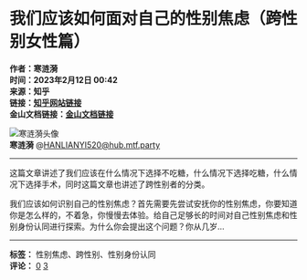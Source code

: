 # 我们应该如何面对自己的性别焦虑（跨性别女性篇）

**作者：寒涟漪**  
**时间：2023年2月12日 00:42**  
**来源：知乎**  
**链接：[知乎网站链接](https://zhuanlan.zhihu.com/p/605577445)**  
**金山文档链接：[金山文档链接](https://kdocs.cn/l/cmg43zNq9rO6)**  

![寒涟漪头像](https://images.mtf.party/accounts/avatars/000/026/901/original/da0e20193b25abd1.jpg)  
**寒涟漪** @HANLIANYI520@hub.mtf.party

---

这篇文章讲述了我们应该在什么情况下选择不吃糖，什么情况下选择吃糖，什么情况下选择手术，同时这篇文章也讲述了跨性别者的分类。

我们应该如何识别自己的性别焦虑？首先需要先尝试安抚你的性别焦虑，你要知道你是怎么样的，不着急，你慢慢去体验。给自己足够长的时间对自己性别焦虑和性别身份认同进行探索。为什么你会提出这个问题？你从几岁…

--- 

**标签：** 性别焦虑、跨性别、性别身份认同  
**评论：** [0](https://hub.mtf.party/@HANLIANYI520/109848988404434950/reblogs) [3](https://hub.mtf.party/@HANLIANYI520/109848988404434950/favourites)